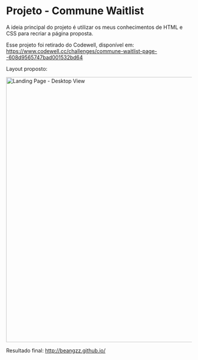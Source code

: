 # Projeto - Commune Waitlist


A ideia principal do projeto é utilizar os meus conhecimentos de HTML e CSS para recriar a página proposta.

Esse projeto foi retirado do  Codewell, disponível em: https://www.codewell.cc/challenges/commune-waitlist-page--608d9565747bad001532bd64

Layout proposto:

<img width="720" alt="Landing Page - Desktop View" src="https://user-images.githubusercontent.com/89169695/156661307-1b371511-b0e2-4dde-9dcb-ae45f10f71bd.png">

Resultado final: http://beangzz.github.io/

